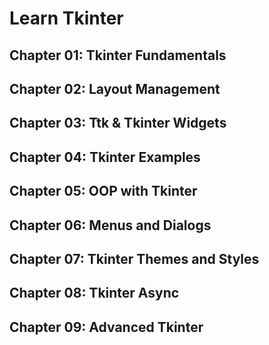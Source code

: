 # Learn Tkinter

## Chapter 01: Tkinter Fundamentals

## Chapter 02: Layout Management

## Chapter 03: Ttk & Tkinter Widgets

## Chapter 04: Tkinter Examples

## Chapter 05: OOP with Tkinter

## Chapter 06: Menus and Dialogs

## Chapter 07: Tkinter Themes and Styles

## Chapter 08: Tkinter Async

## Chapter 09: Advanced Tkinter

